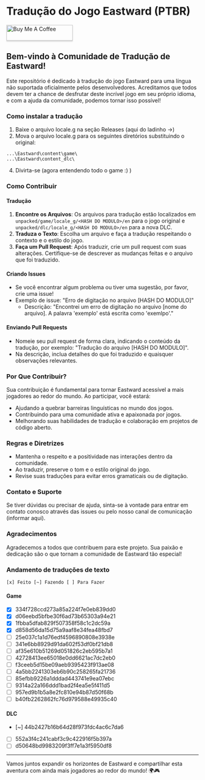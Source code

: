 # Tradução do Jogo Eastward (PTBR)
<a href="https://www.buymeacoffee.com/anarcotraducoes" target="_blank"><img src="https://www.buymeacoffee.com/assets/img/custom_images/orange_img.png" alt="Buy Me A Coffee" style="height: 41px !important;width: 174px !important;box-shadow: 0px 3px 2px 0px rgba(190, 190, 190, 0.5) !important;-webkit-box-shadow: 0px 3px 2px 0px rgba(190, 190, 190, 0.5) !important;" ></a>

## Bem-vindo à Comunidade de Tradução de Eastward!

Este repositório é dedicado à tradução do jogo Eastward para uma língua não suportada oficialmente pelos desenvolvedores. Acreditamos que todos devem ter a chance de desfrutar deste incrível jogo em seu próprio idioma, e com a ajuda da comunidade, podemos tornar isso possível!

### Como instalar a tradução

1. Baixe o arquivo locale.g na seção Releases (aqui do ladinho ->)
2. Mova o arquivo locale.g para os seguintes diretórios substituindo o original:
```
...\Eastward\content\game\
...\Eastward\content_dlc\
```
4. Divirta-se (agora entendendo todo o game :) )

### Como Contribuir

#### Tradução
1. **Encontre os Arquivos**: Os arquivos para tradução estão localizados em `unpacked/game/locale_g/<HASH DO MODULO>/en` para o jogo original e `unpacked/dlc/locale_g/<HASH DO MODULO>/en` para a nova DLC.
2. **Traduza o Texto**: Escolha um arquivo e faça a tradução respeitando o contexto e o estilo do jogo.
3. **Faça um Pull Request**: Após traduzir, crie um pull request com suas alterações. Certifique-se de descrever as mudanças feitas e o arquivo que foi traduzido.

#### Criando Issues
- Se você encontrar algum problema ou tiver uma sugestão, por favor, crie uma issue!
- Exemplo de issue: "Erro de digitação no arquivo [HASH DO MODULO]"
  - Descrição: "Encontrei um erro de digitação no arquivo [nome do arquivo]. A palavra 'exemplo' está escrita como 'exemlpo'."

#### Enviando Pull Requests
- Nomeie seu pull request de forma clara, indicando o conteúdo da tradução, por exemplo: "Tradução do arquivo [HASH DO MODULO]".
- Na descrição, inclua detalhes do que foi traduzido e quaisquer observações relevantes.

### Por Que Contribuir?

Sua contribuição é fundamental para tornar Eastward acessível a mais jogadores ao redor do mundo. Ao participar, você estará:

- Ajudando a quebrar barreiras linguísticas no mundo dos jogos.
- Contribuindo para uma comunidade ativa e apaixonada por jogos.
- Melhorando suas habilidades de tradução e colaboração em projetos de código aberto.

### Regras e Diretrizes

- Mantenha o respeito e a positividade nas interações dentro da comunidade.
- Ao traduzir, preserve o tom e o estilo original do jogo.
- Revise suas traduções para evitar erros gramaticais ou de digitação.

### Contato e Suporte

Se tiver dúvidas ou precisar de ajuda, sinta-se à vontade para entrar em contato conosco através das issues ou pelo nosso canal de comunicação (informar aqui).

### Agradecimentos

Agradecemos a todos que contribuem para este projeto. Sua paixão e dedicação são o que tornam a comunidade de Eastward tão especial!

### Andamento de traduções de texto
```[x] Feito [~] Fazendo [ ] Para Fazer```

#### Game
- [x] 334f728ccd273a85a224f7e0eb839dd0
- [x] d06eebd5bfbe30f6ad73b65303a94e21
- [x] 1fbba5dfab829f507358f58c1c2dc59a
- [x] d858d56da15d75a9aaf8e34fea48fbd7
- [ ] 25e037c1a1d76edf4596890808e3938e
- [ ] 341e6bb8929d91da602f53df0bf21db8
- [ ] af35e610b51269d051826c2eb595b7a1
- [ ] 42728413ee65018e0dd6621ac7dc2eb0
- [ ] f3ceeb5d15be09aeb9395423f913ae08
- [ ] 4a5bb2241303eb6b90c258265fa21736
- [ ] 85efbb9226a1dddad443741e9ea07ebc
- [ ] 9314a22a166ddd1bad2f4ea5e5f411d5
- [ ] 957ed9b1b5a8e2fc810e94b87d50f68b
- [ ] b40fb2262862fc76d979588e49935c40
#### DLC
- [~] 44b2427b16b64d28f973fdc4ac6c7da6
- [ ] 552a3f4c241cabf3c9c422916f5b397a
- [ ] d50648bd9983209f3ff7e1a3f5950df8
---

Vamos juntos expandir os horizontes de Eastward e compartilhar esta aventura com ainda mais jogadores ao redor do mundo! 🌍🎮
